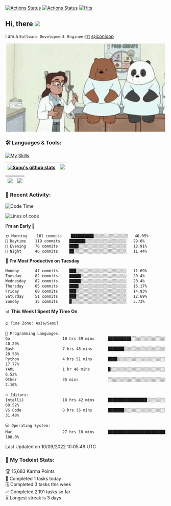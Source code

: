 
[![Actions Status](https://github.com/ddok2/ddok2/workflows/Todoist%20Readme/badge.svg)](https://github.com/ddok2/ddok2/actions)
[![Actions Status](https://github.com/ddok2/ddok2/workflows/wakatime-stats/badge.svg)](https://github.com/ddok2/ddok2/actions)
[![Hits](https://hits.seeyoufarm.com/api/count/incr/badge.svg?url=https%3A%2F%2Fgithub.com%2Fddok2&count_bg=%23FF9595&title_bg=%23555555&icon=github.svg&icon_color=%23FFFFFF&title=hits&edge_flat=false)](https://hits.seeyoufarm.com)

<!-- ![visitors](https://visitor-badge.laobi.icu/badge?page_id=ddok2.ddok2) -->
## Hi, there <img src="https://raw.githubusercontent.com/MartinHeinz/MartinHeinz/master/wave.gif" width="3%">

I am a `Software Development Engineer🧑‍💻` [@iconloop](https://github.com/iconloop)


<p align="center">
    <img align="center" alt="GIF" src="img/debugging.gif" />
</p>


### 🛠 Languages & Tools:

[![My Skills](https://skillicons.dev/icons?i=go,js,ts,py,express,react,svelte,jquery,pug,mongodb,mysql,redis,aws,docker,kubernetes)](https://skillicons.dev)


| <a href="https://github.com/ddok2"><img align="center" src="https://github-readme-stats.vercel.app/api?username=ddok2&show_icons=true&include_all_commits=true&count_private=true&theme=buefy&hide_border=true" alt="Sung's github stats" /></a> | <a href="https://github.com/ddok2"><img src="http://github-readme-streak-stats.herokuapp.com?user=ddok2&hide_border=true" /></a> |
| ------------- |------------- |


| <a href="https://github.com/ddok2"><img align="center" src="https://github-readme-stats.vercel.app/api/top-langs/?username=ddok2&theme=buefy&hide=html,css&hide_border=true" /></a> | <a href="https://github.com/ddok2"><img align="center" src="https://activity-graph.herokuapp.com/graph?username=ddok2&theme=github&hide_border=true" height="250" /></a> |
| ------------- |--------------------------------------------------------------------------------------------------------------------------------------------------------------------------|


<!-- <details open>
    <summary>📈 My GitHub Stats</summary>
    <p align="center">
        <a href="https://github.com/ddok2">
            <img align="center" src="https://github-readme-stats.vercel.app/api?username=ddok2&show_icons=true&include_all_commits=true&count_private=true&theme=buefy&hide_border=true" alt="Sung's github stats" />
        </a>
    </p>
</details>
<details>
    <summary>💬 Top Languages</summary>
    <p align="center"> 
        <a href="https://github.com/ddok2">
            <img align="center" src="https://github-readme-stats.vercel.app/api/top-langs/?username=ddok2&layout=compact&theme=buefy&hide=html,css&hide_border=true" />
        </a>
    </p>
</details> -->


### 🌈 Recent Activity:
<!--START_SECTION:waka-->
![Code Time](http://img.shields.io/badge/Code%20Time-1%2C770%20hrs%2043%20mins-blue)

![Lines of code](https://img.shields.io/badge/From%20Hello%20World%20I%27ve%20Written-285%20Thousand%20lines%20of%20code-blue)

**I'm an Early 🐤** 

```text
🌞 Morning    161 commits    ██████████░░░░░░░░░░░░░░░   40.05% 
🌆 Daytime    119 commits    ███████░░░░░░░░░░░░░░░░░░   29.6% 
🌃 Evening    76 commits     ████░░░░░░░░░░░░░░░░░░░░░   18.91% 
🌙 Night      46 commits     ██░░░░░░░░░░░░░░░░░░░░░░░   11.44%

```
📅 **I'm Most Productive on Tuesday** 

```text
Monday       47 commits     ███░░░░░░░░░░░░░░░░░░░░░░   11.69% 
Tuesday      82 commits     █████░░░░░░░░░░░░░░░░░░░░   20.4% 
Wednesday    82 commits     █████░░░░░░░░░░░░░░░░░░░░   20.4% 
Thursday     65 commits     ████░░░░░░░░░░░░░░░░░░░░░   16.17% 
Friday       60 commits     ███░░░░░░░░░░░░░░░░░░░░░░   14.93% 
Saturday     51 commits     ███░░░░░░░░░░░░░░░░░░░░░░   12.69% 
Sunday       15 commits     █░░░░░░░░░░░░░░░░░░░░░░░░   3.73%

```


📊 **This Week I Spent My Time On** 

```text
⌚︎ Time Zone: Asia/Seoul

💬 Programming Languages: 
Go                       10 hrs 59 mins      ██████████░░░░░░░░░░░░░░░   40.29% 
Bash                     7 hrs 48 mins       ███████░░░░░░░░░░░░░░░░░░   28.58% 
Python                   4 hrs 51 mins       ████░░░░░░░░░░░░░░░░░░░░░   17.77% 
YAML                     1 hr 46 mins        █░░░░░░░░░░░░░░░░░░░░░░░░   6.52% 
Other                    35 mins             ░░░░░░░░░░░░░░░░░░░░░░░░░   2.16%

🔥 Editors: 
IntelliJ                 18 hrs 42 mins      █████████████████░░░░░░░░   68.52% 
VS Code                  8 hrs 35 mins       ███████░░░░░░░░░░░░░░░░░░   31.48%

💻 Operating System: 
Mac                      27 hrs 18 mins      █████████████████████████   100.0%

```


 Last Updated on 10/09/2022 10:05:49 UTC
<!--END_SECTION:waka-->

### 🚧 My Todoist Stats:
<!-- TODO-IST:START -->
🏆  15,683 Karma Points           
🌸  Completed 1 tasks today           
🗓  Completed 3 tasks this week           
✅  Completed 2,191 tasks so far           
⏳  Longest streak is 3 days
<!-- TODO-IST:END -->

